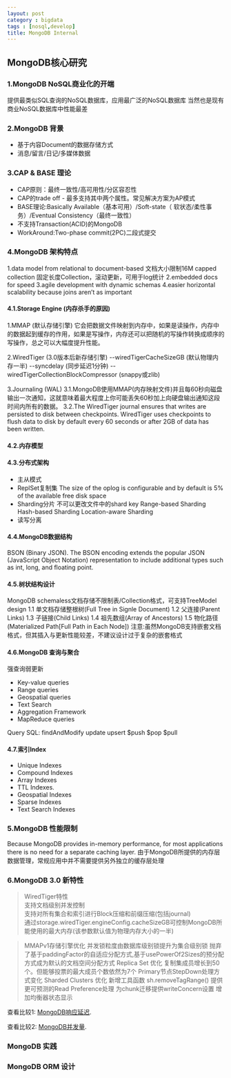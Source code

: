 ```yaml
---
layout: post
category : bigdata
tags : [nosql,develop]
title: MongoDB Internal
---
```


MongoDB核心研究
------------------------

### 1.MongoDB NoSQL商业化的开端

提供最类似SQL查询的NoSQL数据库，应用最广泛的NoSQL数据库
当然也是现有商业NoSQL数据库中性能最差
 
### 2.MongoDB 背景

- 基于内容Document的数据存储方式
- 消息/留言/日记/多媒体数据

### 3.CAP & BASE 理论

- CAP原则：最终一致性/高可用性/分区容忍性
- CAP的trade off - 最多支持其中两个属性。常见解决方案为AP模式
- BASE理论:Basically Available（基本可用）/Soft-state（ 软状态/柔性事务）/Eventual Consistency（最终一致性）
- 不支持Transaction(ACID)的MongoDB
- WorkAround:Two-phase commit(2PC)二段式提交

### 4.MongoDB 架构特点

1.data model from relational to document-based
文档大小限制16M
capped collection 固定长度Collection，滚动更新，可用于log统计
2.embedded docs for speed
3.agile development with dynamic schemas
4.easier horizontal scalability because joins aren’t as important

#### 4.1.Storage Engine (内存杀手的原因)

1.MMAP (默认存储引擎)
它会把数据文件映射到内存中，如果是读操作，内存中的数据起到缓存的作用，如果是写操作，内存还可以把随机的写操作转换成顺序的写操作，总之可以大幅度提升性能。

2.WiredTiger (3.0版本后新存储引擎)
--wiredTigerCacheSizeGB (默认物理内存一半)
--syncdelay (同步延迟1分钟)
--wiredTigerCollectionBlockCompressor (snappy或zlib)

3.Journaling (WAL)
3.1.MongoDB使用MMAP(内存映射文件)并且每60秒向磁盘输出一次通知，这就意味着最大程度上你可能丢失60秒加上向硬盘输出通知这段时间内所有的数据。
3.2.The WiredTiger journal ensures that writes are persisted to disk between checkpoints.
WiredTiger uses checkpoints to flush data to disk by default every 60 seconds or after 2GB of data has been written.

#### 4.2.内存模型

#### 4.3.分布式架构

* 主从模式
* ReplSet复制集
   	 The size of the oplog is configurable and by default is 5% of the available free disk space
* Sharding分片
   	不可以更改文件中的shard key
   	Range-based Sharding
   	Hash-based Sharding
   	Location-aware Sharding
* 读写分离
 

#### 4.4.MongoDB数据结构

BSON (Binary JSON). 
The BSON encoding extends the popular JSON (JavaScript Object Notation) representation to include additional types such as int, long, and floating point.

#### 4.5.树状结构设计

MongoDB schemaless文档存储不限制表/Collection格式，可支持TreeModel design
1.1  单文档存储整根树(Full Tree in Signle Document)
1.2  父连接(Parent Links)
1.3  子链接(Child Links)
1.4  祖先数组(Array of Ancestors)
1.5  物化路径(Materialized Path[Full Path in Each Node])
注意:虽然MongoDB支持嵌套文档格式，但其插入与更新性能较差，不建议设计过于复杂的嵌套格式

#### 4.6.MongoDB 查询与聚合

强查询弱更新
- Key-value queries
- Range queries
- Geospatial queries
- Text Search
- Aggregation Framework
- MapReduce queries
 
Query SQL:
findAndModify
update
upsert
$push
$pop
$pull

#### 4.7.索引Index

- Unique Indexes
- Compound Indexes
- Array Indexes
- TTL Indexes.
- Geospatial Indexes
- Sparse Indexes
- Text Search Indexes

### 5.MongoDB 性能限制

Because MongoDB provides in-memory performance, for most applications there is no need for a separate caching layer.
由于MongoDB所提供的内存层数据管理，常规应用中并不需要提供另外独立的缓存层处理

### 6.MongoDB 3.0 新特性

>	WiredTiger特性  
>	支持文档级别并发控制  
>	支持对所有集合和索引进行Block压缩和前缀压缩(包括journal)  
>	通过storage.wiredTiger.engineConfig.cacheSizeGB可控制MongoDB所能使用的最大内存(该参数默认值为物理内存大小的一半)  

>	MMAPv1存储引擎优化
>	并发锁粒度由数据库级别锁提升为集合级别锁
>	抛弃了基于paddingFactor的自适应分配方式,基于usePowerOf2Sizes的预分配方式成为默认的文档空间分配方式
>	Replica Set 优化
>	复制集成员增长到50个。但能够投票的最大成员个数依然为7个
>	Primary节点StepDown处理方式变化
>	Sharded Clusters 优化
>	新增工具函数 sh.removeTagRange()
>	提供更可预测的Read Preference处理
>	为chunk迁移提供writeConcern设置
>	增加均衡器状态显示


查看比较1: [MongoDB响应延迟](_includes/MongoLatency.png).

查看比较2: [MongoDB并发量](_includes/MongoDBOpsSec.png).


### MongoDB 实践

### MongoDB ORM 设计


